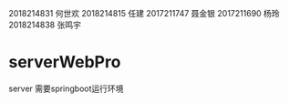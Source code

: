 2018214831 何世欢
2018214815 任建
2017211747 聂金银
2017211690 杨玲
2018214838 张鸣宇


# serverWebPro
server
需要springboot运行环境
